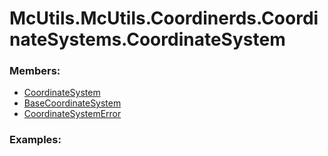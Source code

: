 # <a id="McUtils.McUtils.Coordinerds.CoordinateSystems.CoordinateSystem">McUtils.McUtils.Coordinerds.CoordinateSystems.CoordinateSystem</a>
    


### Members:

  - [CoordinateSystem](CoordinateSystem/CoordinateSystem.md)
  - [BaseCoordinateSystem](CoordinateSystem/BaseCoordinateSystem.md)
  - [CoordinateSystemError](CoordinateSystem/CoordinateSystemError.md)

### Examples:

